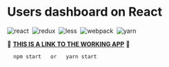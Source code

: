 # Users dashboard on React

![react](https://img.shields.io/badge/react-blue.svg?style=flat&logo=react&logoColor=white)&nbsp;
![redux](https://img.shields.io/badge/redux-%23593d88.svg?style=flat&logo=redux&logoColor=white)&nbsp;
![less](https://img.shields.io/badge/LESS-%231572B6.svg?style=flat&logo=less&logoColor=white)&nbsp;
![webpack](https://img.shields.io/badge/webpack-%238DD6F9.svg?style=flat&logo=webpack&logoColor=black)&nbsp;
![yarn](https://img.shields.io/badge/yarn-%232C8EBB.svg?style=flat&logo=yarn&logoColor=white)&nbsp;

 🚀 **[THIS IS A LINK TO THE WORKING APP](https://webioann.github.io/random_users/)** 🚀

```bash
  npm start   or   yarn start
```
